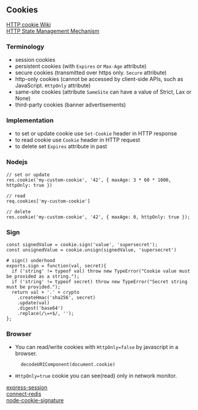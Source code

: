 ## Cookies

[HTTP cookie Wiki](https://en.wikipedia.org/wiki/HTTP_cookie)  
[HTTP State Management Mechanism](https://tools.ietf.org/html/rfc6265)  

### Terminology

- session cookies
- persistent cookies (with `Expires` or `Max-Age` attribute)
- secure cookies (transmitted over https only. `Secure` attribute)
- http-only cookies (cannot be accessed by client-side APIs, such as JavaScript. `HttpOnly` attribute)
- same-site cookies  (attribute `SameSite` can have a value of Strict, Lax or None)
- third-party cookies (banner advertisements)

### Implementation

- to set or update cookie use `Set-Cookie` header in HTTP response
- to read cookie use `Cookie` header in HTTP request
- to delete set `Expires` attribute in past

### Nodejs

    // set or update
    res.cookie('my-custom-cookie', '42', { maxAge: 3 * 60 * 1000, httpOnly: true })
    
    // read
    req.cookies['my-custom-cookie']
    
    // delete
    res.cookie('my-custom-cookie', '42', { maxAge: 0, httpOnly: true });

### Sign

    const signedValue = cookie.sign('value', 'supersecret');
    const unsignedValue = cookie.unsign(signedValue, 'supersecret')

    # sign() underhood
    exports.sign = function(val, secret){
      if ('string' != typeof val) throw new TypeError("Cookie value must be provided as a string.");
      if ('string' != typeof secret) throw new TypeError("Secret string must be provided.");
      return val + '.' + crypto
        .createHmac('sha256', secret)
        .update(val)
        .digest('base64')
        .replace(/\=+$/, '');
    };

### Browser

- You can read/write cookies with `HttpOnly=false` by javascript in a browser.

        decodeURIComponent(document.cookie)
    
- `HttpOnly=true` cookie you can see(read) only in network monitor.


[express-session](https://www.npmjs.com/package/express-session)  
[connect-redis](https://www.npmjs.com/package/connect-redis)  
[node-cookie-signature](https://github.com/tj/node-cookie-signature)  
            